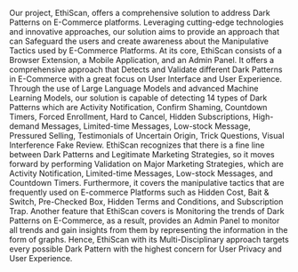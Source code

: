 Our project, EthiScan, offers a comprehensive solution to address Dark Patterns on E-Commerce platforms. Leveraging cutting-edge technologies and innovative approaches, our solution aims to provide an approach that can Safeguard the users and create awareness about the Manipulative Tactics used by E-Commerce Platforms.
At its core, EthiScan consists of a Browser Extension, a Mobile Application, and an Admin Panel. It offers a comprehensive approach that Detects and Validate different Dark Patterns in E-Commerce with a great focus on User Interface and User Experience. 
Through the use of Large Language Models and advanced Machine Learning Models, our solution is capable of detecting 14 types of Dark Patterns which are Activity Notification, Confirm Shaming, Countdown Timers, Forced Enrollment, Hard to Cancel, Hidden Subscriptions, High-demand Messages, Limited-time Messages, Low-stock Message, Pressured Selling, Testimonials of Uncertain Origin, Trick Questions, Visual Interference Fake Review.
EthiScan recognizes that there is a fine line between Dark Patterns and Legitimate Marketing Strategies, so it moves forward by performing Validation on Major Marketing Strategies, which are Activity Notification, Limited-time Messages, Low-stock Messages, and Countdown Timers.
Furthermore, it covers the manipulative tactics that are frequently used on E-commerce Platforms such as Hidden Cost, Bait & Switch, Pre-Checked Box, Hidden Terms and Conditions, and Subscription Trap.
Another feature that EthiScan covers is Monitoring the trends of Dark Patterns on E-Commerce, as a result, provides an Admin Panel to monitor all trends and gain insights from them by representing the information in the form of graphs.
Hence, EthiScan with its Multi-Disciplinary approach targets every possible Dark Pattern with the highest concern for User Privacy and User Experience.
